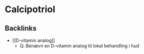 # Calcipotriol

## Backlinks
* [[D-vitamin analog]]
	* Q. Benævn en D-vitamin analog til lokal behandling i hud

<!-- {BearID:1BA84184-1549-4C31-AD72-0C18184C35ED-959-0000082AAB5F0DF9} -->
